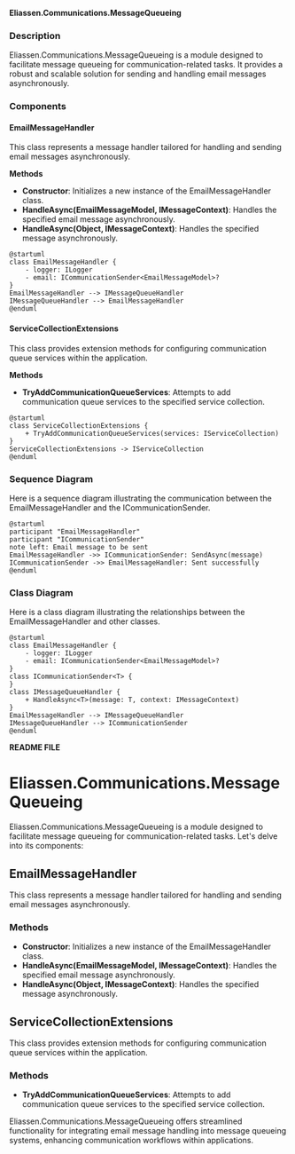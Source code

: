 **Eliassen.Communications.MessageQueueing**

### Description

Eliassen.Communications.MessageQueueing is a module designed to facilitate message queueing for communication-related tasks. It provides a robust and scalable solution for sending and handling email messages asynchronously.

### Components

#### EmailMessageHandler

This class represents a message handler tailored for handling and sending email messages asynchronously.

**Methods**

* **Constructor**: Initializes a new instance of the EmailMessageHandler class.
* **HandleAsync(EmailMessageModel, IMessageContext)**: Handles the specified email message asynchronously.
* **HandleAsync(Object, IMessageContext)**: Handles the specified message asynchronously.

```plantuml
@startuml
class EmailMessageHandler {
    - logger: ILogger
    - email: ICommunicationSender<EmailMessageModel>?
}
EmailMessageHandler --> IMessageQueueHandler
IMessageQueueHandler --> EmailMessageHandler
@enduml
```

#### ServiceCollectionExtensions

This class provides extension methods for configuring communication queue services within the application.

**Methods**

* **TryAddCommunicationQueueServices**: Attempts to add communication queue services to the specified service collection.

```plantuml
@startuml
class ServiceCollectionExtensions {
    + TryAddCommunicationQueueServices(services: IServiceCollection)
}
ServiceCollectionExtensions -> IServiceCollection
@enduml
```

### Sequence Diagram

Here is a sequence diagram illustrating the communication between the EmailMessageHandler and the ICommunicationSender.

```plantuml
@startuml
participant "EmailMessageHandler"
participant "ICommunicationSender"
note left: Email message to be sent
EmailMessageHandler ->> ICommunicationSender: SendAsync(message)
ICommunicationSender ->> EmailMessageHandler: Sent successfully
@enduml
```

### Class Diagram

Here is a class diagram illustrating the relationships between the EmailMessageHandler and other classes.

```plantuml
@startuml
class EmailMessageHandler {
    - logger: ILogger
    - email: ICommunicationSender<EmailMessageModel>?
}
class ICommunicationSender<T> {
}
class IMessageQueueHandler {
    + HandleAsync<T>(message: T, context: IMessageContext)
}
EmailMessageHandler --> IMessageQueueHandler
IMessageQueueHandler --> ICommunicationSender
@enduml
```

**README FILE**

# Eliassen.Communications.MessageQueueing

Eliassen.Communications.MessageQueueing is a module designed to facilitate message queueing for communication-related tasks. Let's delve into its components:

## EmailMessageHandler

This class represents a message handler tailored for handling and sending email messages asynchronously.

### Methods

* **Constructor**: Initializes a new instance of the EmailMessageHandler class.
* **HandleAsync(EmailMessageModel, IMessageContext)**: Handles the specified email message asynchronously.
* **HandleAsync(Object, IMessageContext)**: Handles the specified message asynchronously.

## ServiceCollectionExtensions

This class provides extension methods for configuring communication queue services within the application.

### Methods

* **TryAddCommunicationQueueServices**: Attempts to add communication queue services to the specified service collection.

Eliassen.Communications.MessageQueueing offers streamlined functionality for integrating email message handling into message queueing systems, enhancing communication workflows within applications.